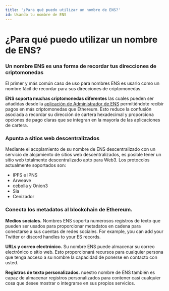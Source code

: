 ```yaml
---
title: '¿Para qué puedo utilizar un nombre de ENS?'
id: Usando tu nombre de ENS
---
```


# ¿Para qué puedo utilizar un nombre de ENS?

### Un nombre ENS es una forma de recordar tus direcciones de criptomonedas

El primer y más común caso de uso para nombres ENS es usarlo como un nombre fácil de recordar para sus direcciones de criptomonedas.

**ENS soporta muchas criptomonedas diferentes** las cuales pueden ser añadidas desde la [aplicación de Administrador de ENS](https://app.ens.domains) permitiéndote recibir pagos en más criptomonedas que Ethereum.  Esto reduce la confusión asociada a recordar su dirección de cartera hexadecimal y proporciona opciones de pago claras que se integran en la mayoría de las aplicaciones de cartera.

### Apunta a sitios web descentralizados

Mediante el acoplamiento de su nombre de ENS descentralizado con un servicio de alojamiento de sitios web descentralizados, es posible tener un sitio web totalmente descentralizado apto para Web3. Los protocolos actualmente soportados son:

* IPFS e IPNS
* Arweave
* cebolla y Onion3
* Sia
* Cenizador

### Conecta los metadatos al blockchain de Ethereum.

**Medios sociales.** Nombres ENS soporta numerosos registros de texto que pueden ser usados para proporcionar metadatos en cadena para conectarse a sus cuentas de redes sociales. For example, you can add your Twitter or discord handles to your ES records.

**URLs y correo electrónico.** Su nombre ENS puede almacenar su correo electrónico o sitio web. Esto proporcionará recursos para cualquier persona que tenga acceso a su nombre la capacidad de ponerse en contacto con usted.

**Registros de texto personalizados.** nuestro nombre de ENS también es capaz de almacenar registros personalizados para contener casi cualquier cosa que desee mostrar o integrarse en sus propios servicios.
